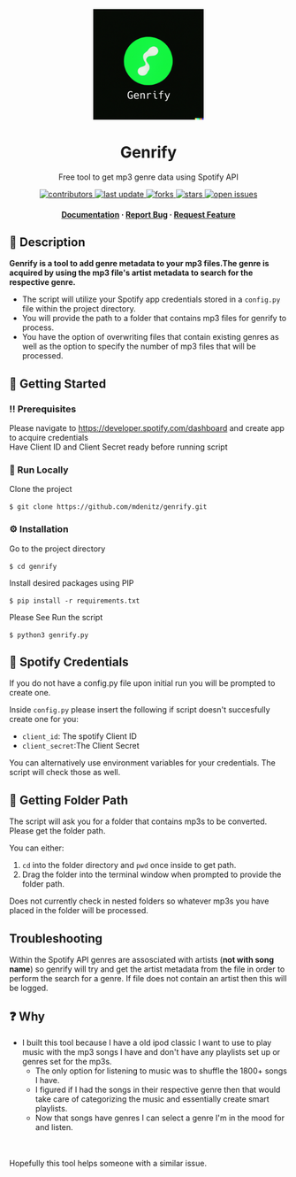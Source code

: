 <div align="center">

  <img src="assets/logo.png" alt="logo" width="200" height="auto" />
  <h1>Genrify</h1>
  
  <p>
    Free tool to get mp3 genre data using Spotify API 
  </p>
  
  
<!-- Badges -->
<p>
  <a href="https://github.com/mdenitz/genrify/graphs/contributors">
    <img src="https://img.shields.io/github/contributors/mdenitz/genrify" alt="contributors" />
  </a>
  
  <a href="">
    <img src="https://img.shields.io/github/last-commit/mdenitz/genrify" alt="last update" />
  </a>
  
  <a href="https://github.com/mdenitz/genrify/network/members">
    <img src="https://img.shields.io/github/forks/mdenitz/genrify" alt="forks" />
  </a>
  
  <a href="https://github.com/mdenitz/genrify/stargazers">
    <img src="https://img.shields.io/github/stars/mdenitz/genrify" alt="stars" />
  </a>
  
  <a href="https://github.com/mdenitz/genrify/issues/">
    <img src="https://img.shields.io/github/issues/mdenitz/genrify" alt="open issues" />
  </a>
  
  <!--
  <a href="https://github.com/couldbejake/awesome-readme-template/blob/master/LICENSE">
    <img src="https://img.shields.io/github/license/couldbejake/awesome-readme-template.svg" alt="license" />
  </a>-->
</p>
   
<h4>
    <a href="https://github.com/mdenitz/genrify/wiki">Documentation</a>
  <span> · </span>
    <a href="https://github.com/mdenitz/genrify/issues">Report Bug</a>
  <span> · </span>
    <a href="https://github.com/mdenitz/genrify/issues/new">Request Feature</a>
  </h4>
</div>

<!--Description -->
## :open_book: Description
**Genrify is a tool to add genre metadata to your mp3 files.The genre is acquired by using the mp3 file's artist metadata to search for the respective genre.**   

* The script will utilize your Spotify app credentials stored in a `config.py` file within the project directory. 
* You will provide the path to a folder that contains mp3 files for genrify to process.  
* You have the option of overwriting files that contain existing genres as well as the option to specify the number of mp3 files that will be processed.
<!-- Getting Started -->
## 	:toolbox: Getting Started

<!-- Prerequisites -->
### :bangbang: Prerequisites

Please navigate to https://developer.spotify.com/dashboard and create app to acquire credentials  
Have Client ID and Client Secret ready before running script
<!-- Run Locally -->
### :running: Run Locally

Clone the project

`$ git clone https://github.com/mdenitz/genrify.git`

<!-- Installation -->
### :gear: Installation

Go to the project directory

`$ cd genrify `

Install desired packages using PIP

`$ pip install -r requirements.txt`

Please See 
Run the script

`$ python3 genrify.py`


## :closed_lock_with_key: Spotify Credentials 

If you do not have a config.py file upon initial run you will be prompted to create one.  


Inside `config.py` please insert the following if script doesn't succesfully create one for you: 

- `client_id`: The spotify Client ID
- `client_secret`:The Client Secret 

You can alternatively use environment variables for your credentials. The script will check those as well.


## :open_file_folder: Getting Folder Path

The script will ask you for a folder that contains mp3s to be converted. Please get the folder path.

You can either:

1. `cd` into the folder directory and `pwd` once inside to get path. 
2. Drag the folder into the terminal window when prompted to provide the folder path.

Does not currently check in nested folders so whatever mp3s you have placed in the folder will be processed.


## Troubleshooting

Within the Spotify API genres are assosciated with artists (**not with song name**) so genrify will try and get the artist metadata from the file in order to perform the search for a genre. If file does not contain an artist then this will be logged.

## :question: Why
* I built this tool because I have a old ipod classic I want to use to play music with the mp3 songs I have and don't have any playlists set up or genres set for the mp3s. 
    * The only option for listening to music was to shuffle the 1800+ songs I have.
    * I figured if I had the songs in their respective genre then that would take care of categorizing the music and essentially create smart playlists.  
    * Now that songs have genres I can select a genre I'm in the mood for and listen.

<br/><br/> Hopefully this tool helps someone with a similar issue.
